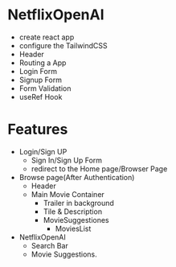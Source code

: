 # NetflixOpenAI
- create react app
- configure the TailwindCSS
- Header
- Routing a App
- Login Form
- Signup Form
- Form Validation 
- useRef Hook

# Features
- Login/Sign UP
   - Sign In/Sign Up Form
   - redirect to the Home page/Browser Page
- Browse page(After Authentication)
     - Header
     - Main Movie Container
        - Trailer in background
        - Tile & Description
        - MovieSuggestiones
           - MoviesList
- NetflixOpenAI
  - Search Bar
  - Movie Suggestions.